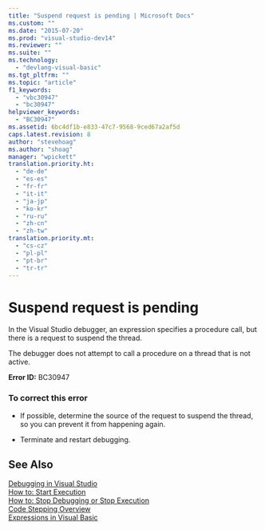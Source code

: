 ```yaml
---
title: "Suspend request is pending | Microsoft Docs"
ms.custom: ""
ms.date: "2015-07-20"
ms.prod: "visual-studio-dev14"
ms.reviewer: ""
ms.suite: ""
ms.technology: 
  - "devlang-visual-basic"
ms.tgt_pltfrm: ""
ms.topic: "article"
f1_keywords: 
  - "vbc30947"
  - "bc30947"
helpviewer_keywords: 
  - "BC30947"
ms.assetid: 6bc4df1b-e833-47c7-9568-9ced67a2af5d
caps.latest.revision: 8
author: "stevehoag"
ms.author: "shoag"
manager: "wpickett"
translation.priority.ht: 
  - "de-de"
  - "es-es"
  - "fr-fr"
  - "it-it"
  - "ja-jp"
  - "ko-kr"
  - "ru-ru"
  - "zh-cn"
  - "zh-tw"
translation.priority.mt: 
  - "cs-cz"
  - "pl-pl"
  - "pt-br"
  - "tr-tr"
---
```

# Suspend request is pending
In the Visual Studio debugger, an expression specifies a procedure call, but there is a request to suspend the thread.  
  
 The debugger does not attempt to call a procedure on a thread that is not active.  
  
 **Error ID:** BC30947  
  
### To correct this error  
  
-   If possible, determine the source of the request to suspend the thread, so you can prevent it from happening again.  
  
-   Terminate and restart debugging.  
  
## See Also  
 [Debugging in Visual Studio](/visual-studio/debugger/debugging-in-visual-studio)   
 [How to: Start Execution](http://msdn.microsoft.com/en-us/b0fe0ce5-900e-421f-a4c6-aa44ddae453c)   
 [How to: Stop Debugging or Stop Execution](http://msdn.microsoft.com/en-us/03c68f95-aa96-481b-990e-467e065453a5)   
 [Code Stepping Overview](http://msdn.microsoft.com/en-us/8791dac9-64d1-4bb9-b59e-8d59af1833f9)   
 [Expressions in Visual Basic](../Topic/Expressions%20in%20Visual%20Basic.md)